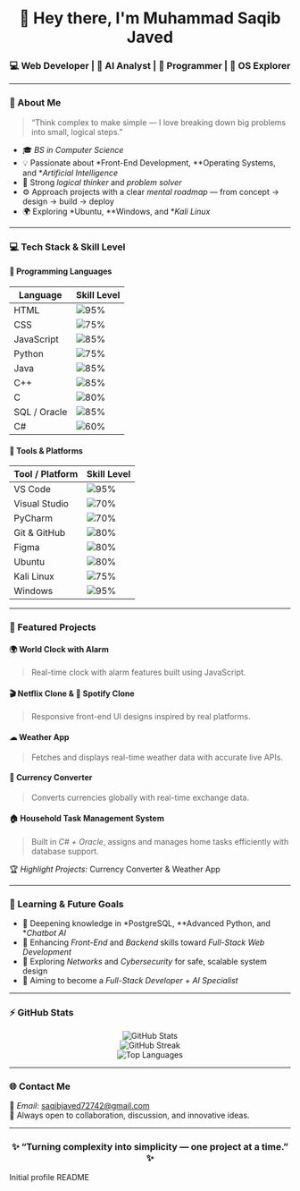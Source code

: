<!-- 🌟 Muhammad Saqib Javed | GitHub Profile README -->

<h1 align="center">👋 Hey there, I'm Muhammad Saqib Javed</h1>
<h3 align="center">💻 Web Developer | 🤖 AI Analyst | 🧠 Programmer | 🧩 OS Explorer</h3>

---

### 🧭 About Me
> “Think complex to make simple — I love breaking down big problems into small, logical steps.”

- 🎓 *BS in Computer Science*
- 💡 Passionate about *Front-End Development, **Operating Systems, and **Artificial Intelligence*
- 🧠 Strong *logical thinker* and *problem solver*
- ⚙ Approach projects with a clear *mental roadmap* — from concept → design → build → deploy
- 🌍 Exploring *Ubuntu, **Windows, and **Kali Linux*

---

### 💻 Tech Stack & Skill Level

#### 🚀 Programming Languages

| Language | Skill Level |
|-----------|-------------|
| HTML | ![95%](https://progress-bar.dev/95/?title=Expert&width=200&color=4caf50) |
| CSS | ![75%](https://progress-bar.dev/75/?title=Proficient&width=200&color=2196f3) |
| JavaScript | ![85%](https://progress-bar.dev/85/?title=Proficient&width=200&color=ff9800) |
| Python | ![75%](https://progress-bar.dev/75/?title=Intermediate&width=200&color=fdd835) |
| Java | ![85%](https://progress-bar.dev/85/?title=Proficient&width=200&color=2196f3) |
| C++ | ![85%](https://progress-bar.dev/85/?title=Proficient&width=200&color=9c27b0) |
| C | ![80%](https://progress-bar.dev/80/?title=Intermediate&width=200&color=ff5722) |
| SQL / Oracle | ![85%](https://progress-bar.dev/85/?title=Proficient&width=200&color=3f51b5) |
| C# | ![60%](https://progress-bar.dev/60/?title=Beginner&width=200&color=009688) |

#### 🧰 Tools & Platforms

| Tool / Platform | Skill Level |
|-----------------|-------------|
| VS Code | ![95%](https://progress-bar.dev/95/?title=Expert&width=200&color=4caf50) |
| Visual Studio | ![70%](https://progress-bar.dev/70/?title=Intermediate&width=200&color=2196f3) |
| PyCharm | ![70%](https://progress-bar.dev/70/?title=Intermediate&width=200&color=fdd835) |
| Git & GitHub | ![80%](https://progress-bar.dev/80/?title=Proficient&width=200&color=ff9800) |
| Figma | ![80%](https://progress-bar.dev/80/?title=Proficient&width=200&color=9c27b0) |
| Ubuntu | ![80%](https://progress-bar.dev/80/?title=Proficient&width=200&color=3f51b5) |
| Kali Linux | ![75%](https://progress-bar.dev/75/?title=Intermediate&width=200&color=ff5722) |
| Windows | ![95%](https://progress-bar.dev/95/?title=Expert&width=200&color=4caf50) |

---

### 🚀 Featured Projects

#### 🌍 World Clock with Alarm  
> Real-time clock with alarm features built using JavaScript.

#### 🎬 Netflix Clone & 🎵 Spotify Clone  
> Responsive front-end UI designs inspired by real platforms.

#### ☁ Weather App  
> Fetches and displays real-time weather data with accurate live APIs.

#### 💱 Currency Converter  
> Converts currencies globally with real-time exchange data.

#### 🏠 Household Task Management System  
> Built in *C# + Oracle*, assigns and manages home tasks efficiently with database support.

🏆 *Highlight Projects:* Currency Converter & Weather App  

---

### 🧠 Learning & Future Goals
- 🔹 Deepening knowledge in *PostgreSQL, **Advanced Python, and **Chatbot AI*
- 🔹 Enhancing *Front-End* and *Backend* skills toward *Full-Stack Web Development*
- 🔹 Exploring *Networks* and *Cybersecurity* for safe, scalable system design
- 🔹 Aiming to become a *Full-Stack Developer + AI Specialist*

---

### ⚡ GitHub Stats
<p align="center">
  <img src="https://github-readme-stats.vercel.app/api?username=Saqib72742&show_icons=true&theme=react" alt="GitHub Stats" />
  <br>
  <img src="https://github-readme-streak-stats.herokuapp.com/?user=Saqib72742&theme=react" alt="GitHub Streak" />
  <br>
  <img src="https://github-readme-stats.vercel.app/api/top-langs/?username=Saqib72742&layout=compact&theme=react" alt="Top Languages" />
</p>

---

### 🌐 Contact Me
📩 *Email:* [saqibjaved72742@gmail.com](mailto:saqibjaved72742@gmail.com)  
💬 Always open to collaboration, discussion, and innovative ideas.

---

<h3 align="center">✨ “Turning complexity into simplicity — one project at a time.” ✨</h3>



Initial profile README
